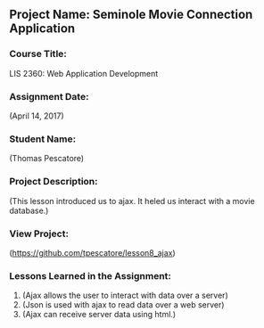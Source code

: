 ## Project Name:  Seminole Movie Connection Application

### Course Title:
LIS 2360:  Web Application Development

### Assignment Date:  
(April 14, 2017)

### Student Name:  
(Thomas Pescatore)

### Project Description:
(This lesson introduced us to ajax. It heled us interact with a movie database.)

### View Project:
(https://github.com/tpescatore/lesson8_ajax)

### Lessons Learned in the Assignment:
1. (Ajax allows the user to interact with data over a server)
2. (Json is used with ajax to read data over a web server)
3. (Ajax can receive server data using html.)
